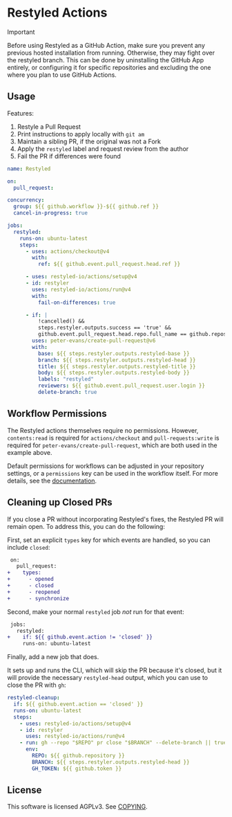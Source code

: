 # Restyled Actions

> [!IMPORTANT]
> Before using Restyled as a GitHub Action, make sure you prevent any previous
> hosted installation from running. Otherwise, they may fight over the restyled
> branch. This can be done by uninstalling the GitHub App entirely, or
> configuring it for specific repositories and excluding the one where you plan
> to use GitHub Actions.

## Usage

Features:

1. Restyle a Pull Request
2. Print instructions to apply locally with `git am`
3. Maintain a sibling PR, if the original was not a Fork
4. Apply the `restyled` label and request review from the author
5. Fail the PR if differences were found

```yaml
name: Restyled

on:
  pull_request:

concurrency:
  group: ${{ github.workflow }}-${{ github.ref }}
  cancel-in-progress: true

jobs:
  restyled:
    runs-on: ubuntu-latest
    steps:
      - uses: actions/checkout@v4
        with:
          ref: ${{ github.event.pull_request.head.ref }}

      - uses: restyled-io/actions/setup@v4
      - id: restyler
        uses: restyled-io/actions/run@v4
        with:
          fail-on-differences: true

      - if: |
          !cancelled() &&
          steps.restyler.outputs.success == 'true' &&
          github.event.pull_request.head.repo.full_name == github.repository
        uses: peter-evans/create-pull-request@v6
        with:
          base: ${{ steps.restyler.outputs.restyled-base }}
          branch: ${{ steps.restyler.outputs.restyled-head }}
          title: ${{ steps.restyler.outputs.restyled-title }}
          body: ${{ steps.restyler.outputs.restyled-body }}
          labels: "restyled"
          reviewers: ${{ github.event.pull_request.user.login }}
          delete-branch: true
```

## Workflow Permissions

The Restyled actions themselves require no permissions. However, `contents:read`
is required for `actions/checkout` and `pull-requests:write` is required for
`peter-evans/create-pull-request`, which are both used in the example above.

Default permissions for workflows can be adjusted in your repository settings,
or a `permissions` key can be used in the workflow itself. For more details, see
the [documentation][permissions-docs].

[permissions-docs]: https://docs.github.com/actions/reference/authentication-in-a-workflow#modifying-the-permissions-for-the-github_token

## Cleaning up Closed PRs

If you close a PR without incorporating Restyled's fixes, the Restyled PR will
remain open. To address this, you can do the following:

First, set an explicit `types` key for which events are handled, so you can
include `closed`:

```diff
 on:
   pull_request:
+    types:
+      - opened
+      - closed
+      - reopened
+      - synchronize
```

Second, make your normal `restyled` job _not_ run for that event:

```diff
 jobs:
   restyled:
+    if: ${{ github.event.action != 'closed' }}
     runs-on: ubuntu-latest
```

Finally, add a new job that does.

It sets up and runs the CLI, which will skip the PR because it's closed, but it
will provide the necessary `restyled-head` output, which you can use to close
the PR with `gh`:

```yaml
restyled-cleanup:
  if: ${{ github.event.action == 'closed' }}
  runs-on: ubuntu-latest
  steps:
    - uses: restyled-io/actions/setup@v4
    - id: restyler
      uses: restyled-io/actions/run@v4
    - run: gh --repo "$REPO" pr close "$BRANCH" --delete-branch || true
      env:
        REPO: ${{ github.repository }}
        BRANCH: ${{ steps.restyler.outputs.restyled-head }}
        GH_TOKEN: ${{ github.token }}
```

## License

This software is licensed AGPLv3. See [COPYING](./COPYING).
